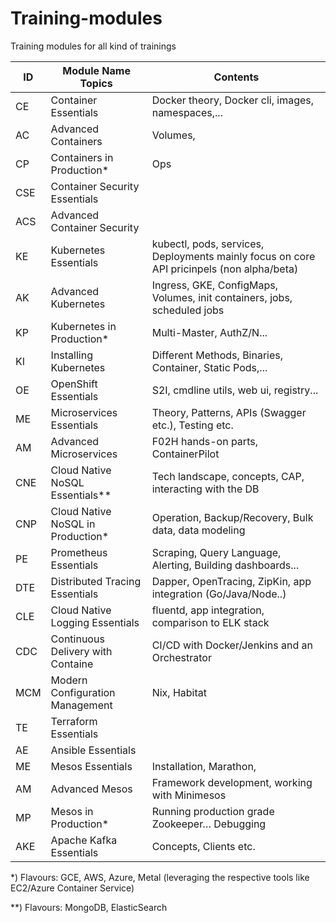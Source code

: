 # Training-modules
Training modules for all kind of trainings


| ID  | Module Name Topics                | Contents                                                                                  |
|-----|-----------------------------------|-------------------------------------------------------------------------------------------|
| CE  | Container Essentials              | Docker theory, Docker cli, images, namespaces,...                                         |
| AC  | Advanced Containers               | Volumes,                                                                                  |
| CP  | Containers in Production*         | Ops                                                                                       |
| CSE | Container Security Essentials     |                                                                                           |
| ACS | Advanced Container Security       |                                                                                           |
| KE  | Kubernetes Essentials             | kubectl, pods, services, Deployments mainly focus on core API pricinpels (non alpha/beta) |
| AK  | Advanced Kubernetes               | Ingress, GKE, ConfigMaps, Volumes, init containers, jobs, scheduled jobs                  |
| KP  | Kubernetes in Production*         | Multi-Master, AuthZ/N...                                                                  |
| KI  | Installing Kubernetes             | Different Methods, Binaries, Container, Static Pods,...                                   |
| OE  | OpenShift Essentials              | S2I, cmdline utils, web ui, registry...                                                   |
| ME  | Microservices Essentials          | Theory, Patterns, APIs (Swagger etc.), Testing  etc.                                      |
| AM  | Advanced Microservices            | F02H hands-on parts, ContainerPilot                                                       |
| CNE | Cloud Native NoSQL Essentials**   | Tech landscape, concepts, CAP, interacting with the DB                                    |
| CNP | Cloud Native NoSQL in Production* | Operation, Backup/Recovery, Bulk data, data modeling                                      |
| PE  | Prometheus Essentials             | Scraping, Query Language, Alerting, Building dashboards...                                |
| DTE | Distributed Tracing Essentials    | Dapper, OpenTracing, ZipKin, app integration (Go/Java/Node..)                             |
| CLE | Cloud Native Logging Essentials   | fluentd, app integration, comparison to ELK stack                                         |
| CDC | Continuous Delivery with Containe | CI/CD with Docker/Jenkins and an Orchestrator                                             |
| MCM | Modern Configuration Management   | Nix, Habitat                                                                              |
| TE  | Terraform Essentials              |                                                                                           |
| AE  | Ansible Essentials                |                                                                                           |
| ME  | Mesos Essentials                  | Installation, Marathon,                                                                   |
| AM  | Advanced Mesos                    | Framework development, working with Minimesos                                             |
| MP  | Mesos in Production*              | Running production grade Zookeeper… Debugging                                             |
| AKE | Apache Kafka Essentials           | Concepts, Clients etc.                                                                    |

*) Flavours: GCE, AWS, Azure, Metal (leveraging the respective tools like EC2/Azure Container Service)

**) Flavours: MongoDB, ElasticSearch
